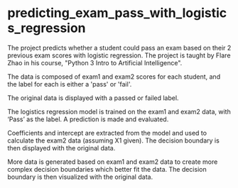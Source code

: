 # predicting_exam_pass_with_logistics_regression
The project predicts whether a student could pass an exam based on their 2 previous exam scores with logistic regression. The project is taught by Flare Zhao in his course, "Python 3 Intro to Artificial Intelligence".

The data is composed of exam1 and exam2 scores for each student, and the label for each is either a 'pass' or 'fail'. 

The original data is displayed with a passed or failed label. 

The logistics regression model is trained on the exam1 and exam2 data, with ‘Pass’ as the label. A prediction is made and evaluated. 

Coefficients and intercept are extracted from the model and used to calculate the exam2 data (assuming X1 given). The decision boundary is then displayed with the original data.

More data is generated based on exam1 and exam2 data to create more complex decision boundaries which better fit the data. The decision boundary is then visualized with the original data.


